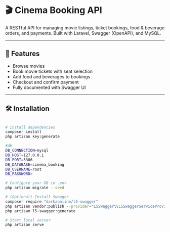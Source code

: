 # 🎬 Cinema Booking API

A RESTful API for managing movie listings, ticket bookings, food & beverage orders, and payments. Built with Laravel, Swagger (OpenAPI), and MySQL.

---

## 🚀 Features

- Browse movies
- Book movie tickets with seat selection
- Add food and beverages to bookings
- Checkout and confirm payment
- Fully documented with Swagger UI

---

## 🛠 Installation

```bash

# Install dependencies
composer install
php artisan key:generate

#db
DB_CONNECTION=mysql
DB_HOST=127.0.0.1
DB_PORT=3306
DB_DATABASE=cinema_booking
DB_USERNAME=root
DB_PASSWORD=

# Configure your DB in .env
php artisan migrate --seed

# (Optional) Install Swagger
composer require "darkaonline/l5-swagger"
php artisan vendor:publish --provider="L5Swagger\\L5SwaggerServiceProvider"
php artisan l5-swagger:generate

# Start local server
php artisan serve
